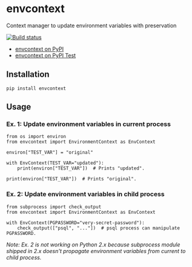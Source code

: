 envcontext
====

Context manager to update environment variables with preservation

[![Build status](https://img.shields.io/appveyor/ci/sakurai_youhei/envcontext/master.svg?label=Python%202.7%2C%203.3%20to%203.6%20%2F%20win32%20%26%20win_amd64)](https://ci.appveyor.com/project/sakurai_youhei/envcontext/branch/master)

- [envcontext on PyPI](https://pypi.python.org/pypi/envcontext)
- [envcontext on PyPI Test](https://testpypi.python.org/pypi/envcontext)

## Installation

```
pip install envcontext
```

## Usage

### Ex. 1: Update environment variables in current process

```
from os import environ
from envcontext import EnvironmentContext as EnvContext

environ["TEST_VAR"] = "original"

with EnvContext(TEST_VAR="updated"):
    print(environ["TEST_VAR"])  # Prints "updated".

print(environ["TEST_VAR"])  # Prints "original".
```

### Ex. 2: Update environment variables in child process

```
from subprocess import check_output
from envcontext import EnvironmentContext as EnvContext

with EnvContext(PGPASSWORD="very-secret-password"):
    check_output(["psql", "..."])  # psql process can manipulate PGPASSWORD.
```

_Note: Ex. 2 is not working on Python 2.x because subprocess module shipped in 2.x doesn't propagate environment variables from current to child process._
